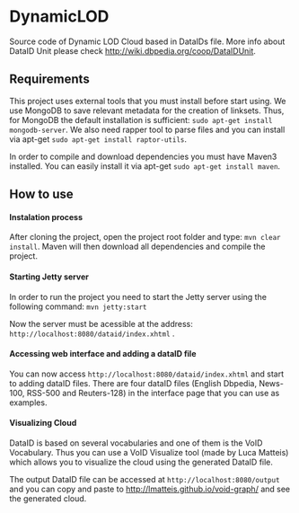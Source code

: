 DynamicLOD
==========

Source code of Dynamic LOD Cloud based in DataIDs file. More info about DataID Unit please check http://wiki.dbpedia.org/coop/DataIDUnit.


## Requirements
This project uses external tools that you must install before start using.
We use MongoDB to save relevant metadata for the creation of linksets. Thus, for MongoDB the default installation is sufficient: `sudo apt-get install mongodb-server`. We also need rapper tool to parse files and you can install via apt-get `sudo apt-get install raptor-utils`.

In order to compile and download dependencies you must have Maven3 installed. You can easily install it via apt-get `sudo apt-get install maven`.

## How to use

#### Instalation process

After cloning the project, open the project root folder and type: `mvn clear install`. Maven will then download all dependencies and compile the project.


#### Starting Jetty server

In order to run the project you need to start the Jetty server using the following command:
`mvn jetty:start`

 Now the server must be acessible at the address:
`http://localhost:8080/dataid/index.xhtml` .

#### Accessing web interface and adding a dataID file
You can now access `http://localhost:8080/dataid/index.xhtml` and start to adding dataID files. There are four dataID files (English Dbpedia, News-100, RSS-500 and Reuters-128) in the interface page that you can use as examples.

#### Visualizing Cloud
DataID is based on several vocabularies and one of them is the VoID Vocabulary. Thus you can use a VoID Visualize tool (made by Luca Matteis) which  allows you to visualize the cloud using the generated DataID file.

The output  DataID file can be accessed at `http://localhost:8080/output` and you can copy and paste to  http://lmatteis.github.io/void-graph/ and see the generated cloud.
